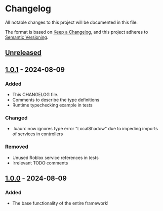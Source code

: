 # Changelog

All notable changes to this project will be documented in this file.

The format is based on [Keep a Changelog](https://keepachangelog.com/en/1.1.0/),
and this project adheres to [Semantic Versioning](https://semver.org/spec/v2.0.0.html).

## [Unreleased]

## [1.0.1] - 2024-08-09

### Added

- This CHANGELOG file.
- Comments to describe the type definitions
- Runtime typechecking example in tests

### Changed

- .luaurc now ignores type error "LocalShadow" due to impeding imports of services in controllers

### Removed

- Unused Roblox service references in tests
- Irrelevant TODO comments

## [1.0.0] - 2024-08-09

### Added

- The base functionality of the entire framework!

[unreleased]: https://github.com/olivierlacan/keep-a-changelog/compare/v1.0.1...HEAD
[1.0.1]: https://github.com/olivierlacan/keep-a-changelog/compare/v1.0.0...v1.0.1
[1.0.0]: https://github.com/olivierlacan/keep-a-changelog/releases/tag/v1.0.0